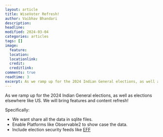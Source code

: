 ```yaml
---
layout: article
title: WiseVoter Refresh!
author: Vaibhav Bhandari
description: 
headline: 
modified: 2024-03-04
categories: articles
tags: []
image: 
  feature: 
  location: 
  locationlink: 
  credit: 
  creditlink: 
comments: true
readtime: 3
excerpt: As we ramp up for the 2024 Indian General elections, as well as elections elsewhere like US. We will bring features and content refresh!
---
```


As we ramp up for the 2024 Indian General elections, as well as elections elsewhere like US. We will bring features and content refresh!

Specifically:
* We want share all the data in sqlite files.
* Enable Platforms like Observable2 to show case the data.
* Include election security feeds like [EFF](https://www.eff.org/issues/security)